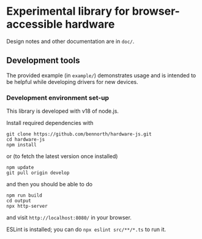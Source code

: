 # Experimental library for browser-accessible hardware

Design notes and other documentation are in `doc/`.

## Development tools

The provided example (in `example/`) demonstrates usage and is
intended to be helpful while developing drivers for new devices.

### Development environment set-up

This library is developed with v18 of node.js.

Install required dependencies with

``` shell
git clone https://github.com/bennorth/hardware-js.git
cd hardware-js
npm install
```

or (to fetch the latest version once installed)

``` shell
npm update
git pull origin develop
```

and then you should be able to do

``` shell
npm run build
cd output
npx http-server
```

and visit `http://localhost:8080/` in your browser.

ESLint is installed; you can do `npx eslint src/**/*.ts` to run it.
